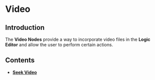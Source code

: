 # Video

## Introduction

The **Video Nodes** provide a way to incorporate video files in the **Logic Editor** and allow the user to perform certain actions.

## Contents


* [**Seek Video**](seekvideo.md)



